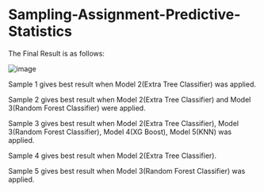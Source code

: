 # Sampling-Assignment-Predictive-Statistics
The Final Result is as follows:

![image](https://user-images.githubusercontent.com/74601983/219958444-7985f52e-6b5e-4ace-99bf-90516677419c.png)

Sample 1 gives best result when Model 2(Extra Tree Classifier) was applied.

Sample 2 gives best result when Model 2(Extra Tree Classifier) and Model 3(Random Forest Classifier) were applied.

Sample 3 gives best result when Model 2(Extra Tree Classifier), Model 3(Random Forest Classifier), Model 4(XG Boost), Model 5(KNN) was applied.

Sample 4 gives best result when Model 2(Extra Tree Classifier).

Sample 5 gives best result when Model 3(Random Forest Classifier) was applied.

